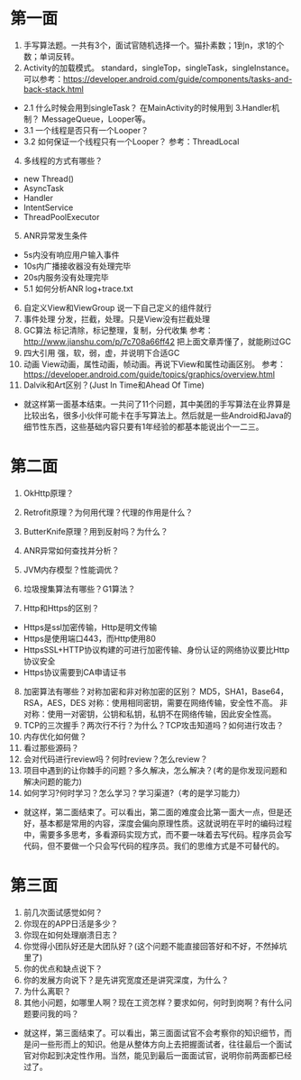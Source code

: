 # 第一面
1. 手写算法题。一共有3个，面试官随机选择一个。猫扑素数；1到n，求1的个数；单词反转。
2. Activity的加载模式。
standard，singleTop，singleTask，singleInstance。
可以参考：https://developer.android.com/guide/components/tasks-and-back-stack.html
* 2.1 什么时候会用到singleTask？
在MainActivity的时候用到
3.Handler机制？
MessageQueue，Looper等。
* 3.1 一个线程是否只有一个Looper？
* 3.2 如何保证一个线程只有一个Looper？
参考：ThreadLocal
4. 多线程的方式有哪些？
* new Thread()
* AsyncTask
* Handler
* IntentService
* ThreadPoolExecutor
5. ANR异常发生条件
* 5s内没有响应用户输入事件
* 10s内广播接收器没有处理完毕
* 20s内服务没有处理完毕
* 5.1 如何分析ANR
log+trace.txt
6. 自定义View和ViewGroup
说一下自己定义的组件就行
7. 事件处理
分发，拦截，处理。只是View没有拦截处理
8. GC算法
标记清除，标记整理，复制，分代收集
参考：http://www.jianshu.com/p/7c708a66ff42
把上面文章弄懂了，就能刷过GC
9. 四大引用
强，软，弱，虚，并说明下合适GC
10. 动画
View动画，属性动画，帧动画。再说下View和属性动画区别。
参考：https://developer.android.com/guide/topics/graphics/overview.html
11. Dalvik和Art区别？(Just In Time和Ahead Of Time)
* 就这样第一面基本结束。一共问了11个问题，其中美团的手写算法在业界算是比较出名，很多小伙伴可能卡在手写算法上。然后就是一些Android和Java的细节性东西，这些基础内容只要有1年经验的都基本能说出个一二三。
# 第二面
1. OkHttp原理？

2. Retrofit原理？为何用代理？代理的作用是什么？
3. ButterKnife原理？用到反射吗？为什么？
4. ANR异常如何查找并分析？
5. JVM内存模型？性能调优？
6. 垃圾搜集算法有哪些？G1算法？
7. Http和Https的区别？
* Https是ssl加密传输，Http是明文传输
* Https是使用端口443，而Http使用80
* HttpsSSL+HTTP协议构建的可进行加密传输、身份认证的网络协议要比Http协议安全
* Https协议需要到CA申请证书
8. 加密算法有哪些？对称加密和非对称加密的区别？
MD5，SHA1，Base64，RSA，AES，DES
对称：使用相同密钥，需要在网络传输，安全性不高。
非对称：使用一对密钥，公钥和私钥，私钥不在网络传输，因此安全性高。
9. TCP的三次握手？两次行不行？为什么？TCP攻击知道吗？如何进行攻击？
10. 内存优化如何做？
11. 看过那些源码？
12. 会对代码进行review吗？何时review？怎么review？
13. 项目中遇到的让你棘手的问题？多久解决，怎么解决？(考的是你发现问题和解决问题的能力)
14. 如何学习?何时学习？怎么学习？学习渠道?（考的是学习能力）
* 就这样，第二面结束了。可以看出，第二面的难度会比第一面大一点，但是还好，基本都是常用的内容，深度会偏向原理性质。这就说明在平时的编码过程中，需要多多思考，多看源码实现方式，而不要一味着去写代码。程序员会写代码，但不要做一个只会写代码的程序员。我们的思维方式是不可替代的。
# 第三面
1. 前几次面试感觉如何？
2. 你现在的APP日活是多少？
3. 你现在如何处理崩溃日志？
4. 你觉得小团队好还是大团队好？(这个问题不能直接回答好和不好，不然掉坑里了)
5. 你的优点和缺点说下？
6. 你的发展方向说下？是先讲究宽度还是讲究深度，为什么？
7. 为什么离职？
8. 其他小问题，如哪里人啊？现在工资怎样？要求如何，何时到岗啊？有什么问题要问我的吗？
* 就这样，第三面结束了。可以看出，第三面面试官不会考察你的知识细节，而是问一些形而上的知识。他是从整体方向上去把握面试者，往往最后一个面试官对你起到决定性作用。当然，能见到最后一面面试官，说明你前两面都已经过了。